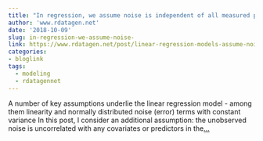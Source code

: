 ```yaml
---
title: "In regression, we assume noise is independent of all measured predictors. What happens if it isn't?"
author: 'www.rdatagen.net'
date: '2018-10-09'
slug: in-regression-we-assume-noise-
link: https://www.rdatagen.net/post/linear-regression-models-assume-noise-is-independent/
categories:
- bloglink
tags:
  - modeling
  - rdatagennet
---
```


A number of key assumptions underlie the linear regression model - among them linearity and normally distributed noise (error) terms with constant variance In this post, I consider an additional assumption: the unobserved noise is uncorrelated with any covariates or predictors in the[... <i class="fas fa-external-link-alt"></i>](https://www.rdatagen.net/post/linear-regression-models-assume-noise-is-independent/)

